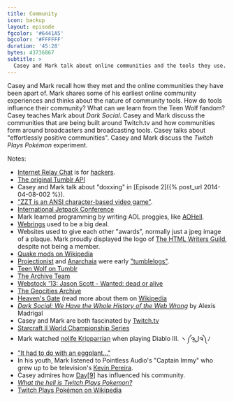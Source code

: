 ```yaml
---
title: Community
icon: backup
layout: episode
fgcolor: '#6441A5'
bgcolor: '#FFFFFF'
duration: '45:28'
bytes: 43736867
subtitle: >
  Casey and Mark talk about online communities and the tools they use.
---
```


Casey and Mark recall how they met and the online communities they have been
apart of. Mark shares some of his earliest online community experiences and
thinks about the nature of community tools. How do tools influence their
community?  What can we learn from the Teen Wolf fandom? Casey teaches Mark
about *Dark Social*. Casey and Mark discuss the communities that are being
built around Twitch.tv and how communities form around broadcasters and
broadcasting tools. Casey talks about "effortlessly positive communities". 
Casey and Mark discuss the *Twitch Plays Pokémon* experiment.

Notes:

+ [Internet Relay Chat](http://en.wikipedia.org/wiki/Internet_Relay_Chat) is for [hackers](http://youtu.be/O2rGTXHvPCQ).
+ [The original Tumblr API](https://www.tumblr.com/docs/en/api/v1)
+ Casey and Mark talk about "doxxing" in [Episode 2]({% post_url 2014-04-08-002 %}).
+ ["ZZT is an ANSI character-based video game"](http://en.wikipedia.org/wiki/ZZT).
+ [International Jetpack Conference](http://jetpackconference.biz/)
+ Mark learned programming by writing AOL proggies, like [AOHell](http://en.wikipedia.org/wiki/AOHell).
+ [Webrings](http://en.wikipedia.org/wiki/Webring) used to be a big deal.
+ Websites used to give each other "awards", normally just a jpeg image of a plaque. Mark proudly displayed the logo of [The HTML Writers Guild](http://hwg.org/services/logo/), despite not being a member.
+ [Quake mods on Wikipedia](http://en.wikipedia.org/wiki/Category:Quake_mods)
+ [Projectionist](http://ioni.st/) and [Anarchaia](http://anarchaia.org/) were early ["tumblelogs"](http://viewsourcecode.org/why/redhanded/inspect/tumbleloggingAssortedLarvae.html).
+ [Teen Wolf on Tumblr](http://teenwolf.tumblr.com/)
+ [The Archive Team](http://www.archiveteam.org/index.php?title=Main_Page)
+ [Webstock '13: Jason Scott - Wanted: dead or alive](http://vimeo.com/68526275)
+ [The Geocities Archive](https://archive.org/details/archiveteam-geocities)
+ [Heaven's Gate](http://www.heavensgate.com/) (read more about them on [Wikipedia](http://en.wikipedia.org/wiki/Heaven's_Gate_(religious_group))
+ [*Dark Social: We Have the Whole History of the Web Wrong*](http://www.theatlantic.com/technology/archive/2012/10/dark-social-we-have-the-whole-history-of-the-web-wrong/263523/) by Alexis Madrigal
+ Casey and Mark are both fascinated by [Twitch.tv](http://www.twitch.tv/)
+ [Starcraft II World Championship Series](http://wcs.battle.net/sc2/en#schedule)
+ Mark watched [nolife Kripparrian](http://www.twitch.tv/nl_kripp) when playing Diablo III. ヽ༼ຈل͜ຈ༽ﾉ 
+ ["It had to do with an eggplant..."](http://www.polygon.com/2013/12/23/5227726/anatomy-of-a-spelunky-miracle-or-how-the-internet-finally-beat)
+ In his youth, Mark listened to Pointless Audio's "Captain Immy" who grew up to be television's [Kevin Pereira](http://en.wikipedia.org/wiki/Kevin_Pereira).
+ Casey admires how [Day&#91;9&#93;](http://day9.tv/) has influenced his community.
+ [*What the hell is Twitch Plays Pokemon?*](http://www.polygon.com/2014/2/19/5426204/what-the-hell-is-twitch-plays-pokemon)
+ [Twitch Plays Pokémon on Wikipedia](http://en.wikipedia.org/wiki/Twitch_Plays_Pok%C3%A9mon)

